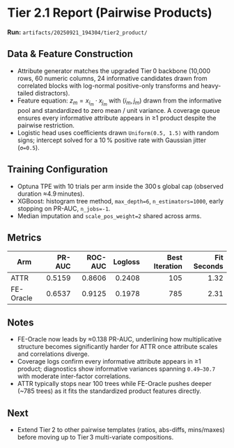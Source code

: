 # Tier 2.1 Report (Pairwise Products)

**Run:** `artifacts/20250921_194304/tier2_product/`

## Data & Feature Construction
- Attribute generator matches the upgraded Tier 0 backbone (10,000 rows, 60 numeric columns, 24 informative candidates drawn from correlated blocks with log-normal positive-only transforms and heavy-tailed distractors).
- Feature equation: $z_m = x_{i_m} \cdot x_{j_m}$ with $(i_m, j_m)$ drawn from the informative pool and standardized to zero mean / unit variance. A coverage queue ensures every informative attribute appears in ≥1 product despite the pairwise restriction.
- Logistic head uses coefficients drawn `Uniform(0.5, 1.5)` with random signs; intercept solved for a 10 % positive rate with Gaussian jitter (`σ=0.5`).

## Training Configuration
- Optuna TPE with 10 trials per arm inside the 300 s global cap (observed duration ≈4.9 minutes).
- XGBoost: histogram tree method, `max_depth=6`, `n_estimators=1000`, early stopping on PR-AUC, `n_jobs=-1`.
- Median imputation and `scale_pos_weight=2` shared across arms.

## Metrics

| Arm        | PR-AUC | ROC-AUC | Logloss | Best Iteration | Fit Seconds |
|------------|-------:|--------:|--------:|---------------:|------------:|
| ATTR       | 0.5159 | 0.8606  | 0.2408  | 105            | 1.32        |
| FE-Oracle  | 0.6537 | 0.9125  | 0.1978  | 785            | 2.31        |

## Notes
- FE-Oracle now leads by ≈0.138 PR-AUC, underlining how multiplicative structure becomes significantly harder for ATTR once attribute scales and correlations diverge.
- Coverage logs confirm every informative attribute appears in ≥1 product; diagnostics show informative variances spanning `0.49–30.7` with moderate inter-factor correlations.
- ATTR typically stops near 100 trees while FE-Oracle pushes deeper (~785 trees) as it fits the standardized product features directly.

## Next
- Extend Tier 2 to other pairwise templates (ratios, abs-diffs, mins/maxes) before moving up to Tier 3 multi-variate compositions.
